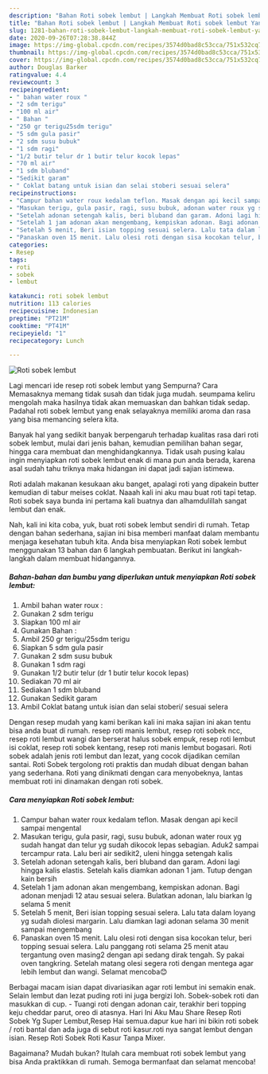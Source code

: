 ```yaml
---
description: "Bahan Roti sobek lembut | Langkah Membuat Roti sobek lembut Yang Lezat"
title: "Bahan Roti sobek lembut | Langkah Membuat Roti sobek lembut Yang Lezat"
slug: 1281-bahan-roti-sobek-lembut-langkah-membuat-roti-sobek-lembut-yang-lezat
date: 2020-09-26T07:28:38.844Z
image: https://img-global.cpcdn.com/recipes/3574d0bad8c53cca/751x532cq70/roti-sobek-lembut-foto-resep-utama.jpg
thumbnail: https://img-global.cpcdn.com/recipes/3574d0bad8c53cca/751x532cq70/roti-sobek-lembut-foto-resep-utama.jpg
cover: https://img-global.cpcdn.com/recipes/3574d0bad8c53cca/751x532cq70/roti-sobek-lembut-foto-resep-utama.jpg
author: Douglas Barker
ratingvalue: 4.4
reviewcount: 3
recipeingredient:
- " bahan water roux "
- "2 sdm terigu"
- "100 ml air"
- " Bahan "
- "250 gr terigu25sdm terigu"
- "5 sdm gula pasir"
- "2 sdm susu bubuk"
- "1 sdm ragi"
- "1/2 butir telur dr 1 butir telur kocok lepas"
- "70 ml air"
- "1 sdm bluband"
- "Sedikit garam"
- " Coklat batang untuk isian dan selai stoberi sesuai selera"
recipeinstructions:
- "Campur bahan water roux kedalam teflon. Masak dengan api kecil sampai mengental"
- "Masukan terigu, gula pasir, ragi, susu bubuk, adonan water roux yg sudah hangat dan telur yg sudah dikocok lepas sebagian. Aduk2 sampai tercampur rata. Lalu beri air sedikit2, uleni hingga setengah kalis"
- "Setelah adonan setengah kalis, beri bluband dan garam. Adoni lagi hingga kalis elastis. Setelah kalis diamkan adonan 1 jam. Tutup dengan kain bersih"
- "Setelah 1 jam adonan akan mengembang, kempiskan adonan. Bagi adonan menjadi 12 atau sesuai selera. Bulatkan adonan, lalu biarkan lg selama 5 menit"
- "Setelah 5 menit, Beri isian topping sesuai selera. Lalu tata dalam loyang yg sudah diolesi margarin. Lalu diamkan lagi adonan selama 30 menit sampai mengembang"
- "Panaskan oven 15 menit. Lalu olesi roti dengan sisa kocokan telur, beri topping sesuai selera. Lalu panggang roti selama 25 menit atau tergantung oven masing2 dengan api sedang dirak tengah. Sy pakai oven tangkring. Setelah matang olesi segera roti dengan mentega agar lebih lembut dan wangi. Selamat mencoba😊"
categories:
- Resep
tags:
- roti
- sobek
- lembut

katakunci: roti sobek lembut 
nutrition: 113 calories
recipecuisine: Indonesian
preptime: "PT21M"
cooktime: "PT41M"
recipeyield: "1"
recipecategory: Lunch

---
```



![Roti sobek lembut](https://img-global.cpcdn.com/recipes/3574d0bad8c53cca/751x532cq70/roti-sobek-lembut-foto-resep-utama.jpg)

Lagi mencari ide resep roti sobek lembut yang Sempurna? Cara Memasaknya memang tidak susah dan tidak juga mudah. seumpama keliru mengolah maka hasilnya tidak akan memuaskan dan bahkan tidak sedap. Padahal roti sobek lembut yang enak selayaknya memiliki aroma dan rasa yang bisa memancing selera kita.

Banyak hal yang sedikit banyak berpengaruh terhadap kualitas rasa dari roti sobek lembut, mulai dari jenis bahan, kemudian pemilihan bahan segar, hingga cara membuat dan menghidangkannya. Tidak usah pusing kalau ingin menyiapkan roti sobek lembut enak di mana pun anda berada, karena asal sudah tahu triknya maka hidangan ini dapat jadi sajian istimewa.

Roti adalah makanan kesukaan aku banget, apalagi roti yang dipakein butter kemudian di tabur meises coklat. Naaah kali ini aku mau buat roti tapi tetap. Roti sobek saya bunda ini pertama kali buatnya dan alhamdulillah sangat lembut dan enak.


Nah, kali ini kita coba, yuk, buat roti sobek lembut sendiri di rumah. Tetap dengan bahan sederhana, sajian ini bisa memberi manfaat dalam membantu menjaga kesehatan tubuh kita. Anda bisa menyiapkan Roti sobek lembut menggunakan 13 bahan dan 6 langkah pembuatan. Berikut ini langkah-langkah dalam membuat hidangannya.

<!--inarticleads1-->

##### Bahan-bahan dan bumbu yang diperlukan untuk menyiapkan Roti sobek lembut:

1. Ambil  bahan water roux :
1. Gunakan 2 sdm terigu
1. Siapkan 100 ml air
1. Gunakan  Bahan :
1. Ambil 250 gr terigu/25sdm terigu
1. Siapkan 5 sdm gula pasir
1. Gunakan 2 sdm susu bubuk
1. Gunakan 1 sdm ragi
1. Gunakan 1/2 butir telur (dr 1 butir telur kocok lepas)
1. Sediakan 70 ml air
1. Sediakan 1 sdm bluband
1. Gunakan Sedikit garam
1. Ambil  Coklat batang untuk isian dan selai stoberi/ sesuai selera


Dengan resep mudah yang kami berikan kali ini maka sajian ini akan tentu bisa anda buat di rumah. resep roti manis lembut, resep roti sobek ncc, resep roti lembut wangi dan berserat halus sobek empuk, resep roti lembut isi coklat, resep roti sobek kentang, resep roti manis lembut bogasari. Roti sobek adalah jenis roti lembut dan lezat, yang cocok dijadikan cemilan santai. Roti Sobek tergolong roti praktis dan mudah dibuat dengan bahan yang sederhana. Roti yang dinikmati dengan cara menyobeknya, lantas membuat roti ini dinamakan dengan roti sobek. 

<!--inarticleads2-->

##### Cara menyiapkan Roti sobek lembut:

1. Campur bahan water roux kedalam teflon. Masak dengan api kecil sampai mengental
1. Masukan terigu, gula pasir, ragi, susu bubuk, adonan water roux yg sudah hangat dan telur yg sudah dikocok lepas sebagian. Aduk2 sampai tercampur rata. Lalu beri air sedikit2, uleni hingga setengah kalis
1. Setelah adonan setengah kalis, beri bluband dan garam. Adoni lagi hingga kalis elastis. Setelah kalis diamkan adonan 1 jam. Tutup dengan kain bersih
1. Setelah 1 jam adonan akan mengembang, kempiskan adonan. Bagi adonan menjadi 12 atau sesuai selera. Bulatkan adonan, lalu biarkan lg selama 5 menit
1. Setelah 5 menit, Beri isian topping sesuai selera. Lalu tata dalam loyang yg sudah diolesi margarin. Lalu diamkan lagi adonan selama 30 menit sampai mengembang
1. Panaskan oven 15 menit. Lalu olesi roti dengan sisa kocokan telur, beri topping sesuai selera. Lalu panggang roti selama 25 menit atau tergantung oven masing2 dengan api sedang dirak tengah. Sy pakai oven tangkring. Setelah matang olesi segera roti dengan mentega agar lebih lembut dan wangi. Selamat mencoba😊


Berbagai macam isian dapat divariasikan agar roti lembut ini semakin enak. Selain lembut dan lezat puding roti ini juga bergizi loh. Sobek-sobek roti dan masukkan di cup. - Tuangi roti dengan adonan cair, terakhir beri topping keju cheddar parut, oreo di atasnya. Hari Ini Aku Mau Share Resep Roti Sobek Yg Super Lembut,Resep Hai semua.dapur kue hari ini bikin roti sobek / roti bantal dan ada juga di sebut roti kasur.roti nya sangat lembut dengan isian. Resep Roti Sobek Roti Kasur Tanpa Mixer. 

Bagaimana? Mudah bukan? Itulah cara membuat roti sobek lembut yang bisa Anda praktikkan di rumah. Semoga bermanfaat dan selamat mencoba!
